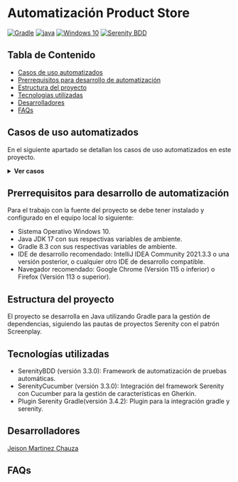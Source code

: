 # Automatización Product Store

[![Gradle](https://img.shields.io/badge/gradle-v8.3-red.svg)](https://maven.apache.org/)
[![java](https://img.shields.io/badge/java-v17-red.svg)](https://www.java.com/es/download/)
[![Windows 10](https://img.shields.io/badge/windows-10-blue.svg)]()
[![Serenity BDD](https://img.shields.io/badge/serenityBDD-3.3.0-green.svg)]()




## Tabla de Contenido

- [Casos de uso automatizados](#funcionalidades-automatizadas)
- [Prerrequisitos para desarrollo de automatización](#prerequisitos-para-desarrollo-de-automatización)
- [Estructura del proyecto](#estructura-del-proyecto)
- [Tecnologias utilizadas](#tecnologías-utilizadas)
- [Desarrolladores](#desarrolladores)
- [FAQs](#faqs)

## Casos de uso automatizados
<a name="FuncionalidadesAutomatizadas"></a>
En el siguiente apartado se detallan los casos de uso automatizados en este proyecto.

<details>
    <summary style="font-weight:bold">Ver casos</summary>
    <table>
      <tr>
        <th>#</th>
        <th>CASO DE USO</th>
        <th>FEATURE</th>
        <th>ESTADO</th>
      </tr>
      <tr>
        <td>1</td>
        <td>Realizar el registro de un nuevo usuario en la pagina Product Store.</td>
        <td>RegistrarUsuario</td>
        <td><strong>Automatizado</strong></td>
      </tr>
      <tr>
        <td>2</td>
        <td>Realizar una compra, añadiendo productos al carrito.</td>
        <td>RealizarCompraProducto</td>
        <td><strong>Automatizado</strong></td>
      </tr>
    </table>
</details>


## Prerrequisitos para desarrollo de automatización

Para el trabajo con la fuente del proyecto se debe tener instalado y configurado en el equipo local lo siguiente:

* Sistema Operativo Windows 10.
* Java JDK 17 con sus respectivas variables de ambiente.
* Gradle 8.3 con sus respectivas variables de ambiente.
* IDE de desarrollo recomendado: IntelliJ IDEA Community 2021.3.3 o una versión posterior, o cualquier otro IDE de desarrollo compatible.
* Navegador recomendado: Google Chrome (Versión 115 o inferior) o Firefox (Versión 113 o superior).


## Estructura del proyecto

El proyecto se desarrolla en Java utilizando Gradle para la gestión de dependencias, siguiendo las pautas de proyectos Serenity con el patrón Screenplay.

## Tecnologías utilizadas

* SerenityBDD (versión 3.3.0): Framework de automatización de pruebas automáticas.
* SerenityCucumber (versión 3.3.0): Integración del framework Serenity con Cucumber para la gestión de características en Gherkin.
* Plugin Serenity Gradle(versión 3.4.2): Plugin para la integración gradle y serenity.


## Desarrolladores

[Jeison Martinez Chauza](mailto:jeiko990@gmail.com) 

## FAQs



